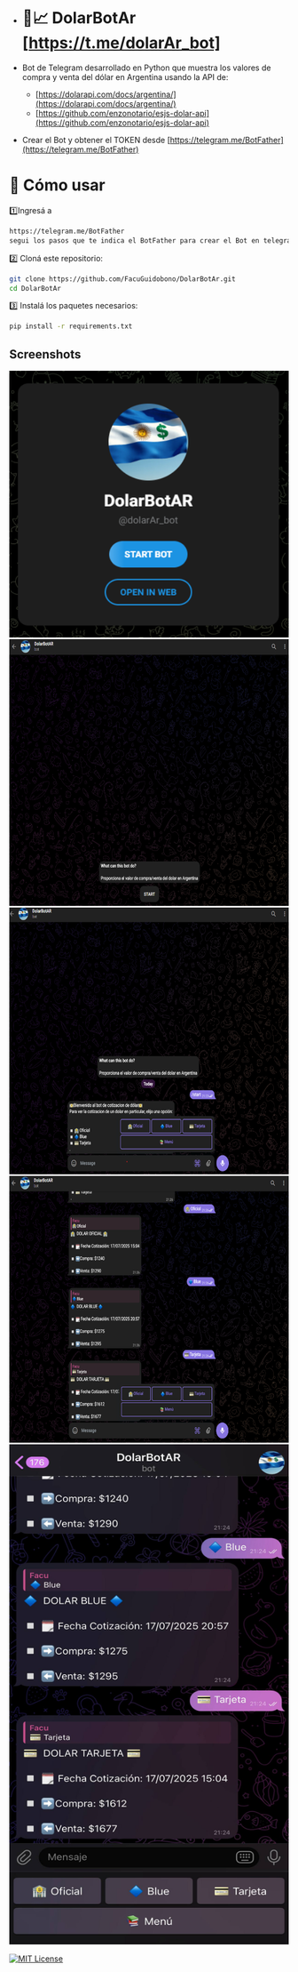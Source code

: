 - # 📱📈 DolarBotAr   [https://t.me/dolarAr_bot]

- Bot de Telegram desarrollado en Python que muestra los valores de compra y venta del dólar en Argentina usando la API de:
  - [https://dolarapi.com/docs/argentina/](https://dolarapi.com/docs/argentina/)
  - [https://github.com/enzonotario/esjs-dolar-api](https://github.com/enzonotario/esjs-dolar-api)

- Crear el Bot y obtener el TOKEN desde [https://telegram.me/BotFather](https://telegram.me/BotFather)

  
# 📒 Cómo usar

1️⃣Ingresá a
```bash
https://telegram.me/BotFather
segui los pasos que te indica el BotFather para crear el Bot en telegram y obtener el TOKEN del mismo.
```

2️⃣ Cloná este repositorio:
```bash
git clone https://github.com/FacuGuidobono/DolarBotAr.git
cd DolarBotAr 
```

3️⃣ Instalá los paquetes necesarios:
```bash
pip install -r requirements.txt
```

## Screenshots

<img src="https://github.com/FacuGuidobono/DolarBotAr/blob/main/images/0.png" width="720" height="480"/>
<img src="https://github.com/FacuGuidobono/DolarBotAr/blob/main/images/1.png" width="720" height="480"/>
<img src="https://github.com/FacuGuidobono/DolarBotAr/blob/main/images/2.png" width="720" height="480"/>
<img src="https://github.com/FacuGuidobono/DolarBotAr/blob/main/images/3.png" width="720" height="480"/>
<img src="https://github.com/FacuGuidobono/DolarBotAr/blob/main/images/phone.jpg" width="600" height="900"/>





[![MIT License](https://img.shields.io/badge/License-MIT-green.svg)](https://choosealicense.com/licenses/mit/)
